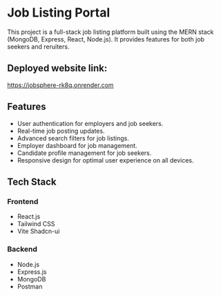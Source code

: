 # Job Listing Portal
This project is a full-stack job listing platform built using the MERN stack (MongoDB, Express, React, Node.js). It provides features for both job seekers and reruiters.

## Deployed website link:
https://jobsphere-rk8q.onrender.com


## Features

- User authentication for employers and job seekers.
- Real-time job posting updates.
- Advanced search filters for job listings.
- Employer dashboard for job management.
- Candidate profile management for job seekers.
- Responsive design for optimal user experience on all devices.

## Tech Stack

### Frontend
- React.js
- Tailwind CSS
- Vite Shadcn-ui

### Backend
- Node.js
- Express.js
- MongoDB
- Postman

 
